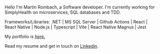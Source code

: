 Hello I'm Martin Rombach, a Software developer. I'm currently working for SimplyHealth on microservices, SQL databases and TDD.

Frameworks/Libraries: .NET | MS SQL Server | Github Actions | React | React Native | Node.js | Typescript | Vite | React Native Magnus | Jest 

My portfolio is <a href="https://www.martinrombachdev.com/"> here.</a>

Read my resume and get in touch on <a href="https://www.linkedin.com/in/martin-rombach-0a67b266/">Linkedin</a>.

